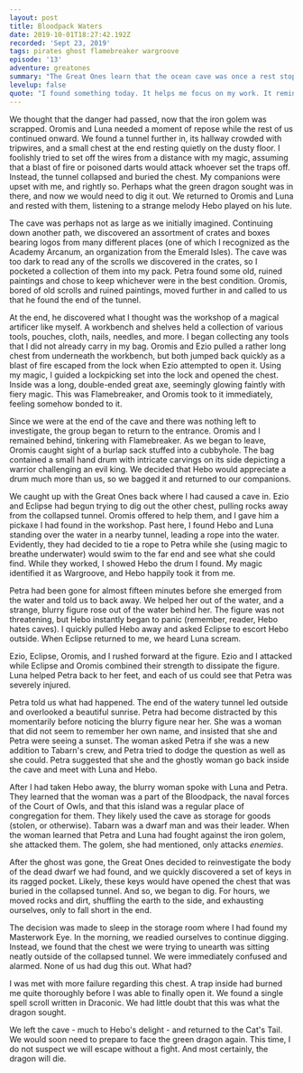 ```yaml
---
layout: post
title: Bloodpack Waters
date: 2019-10-01T18:27:42.192Z
recorded: 'Sept 23, 2019'
tags: pirates ghost flamebreaker wargroove
episode: '13'
adventure: greatones
summary: "The Great Ones learn that the ocean cave was once a rest stop for Bloodpack Pirates. Those pirates seem to have left behind many tools and items of magical power."
levelup: false
quote: "I found something today. It helps me focus on my work. It reminds me of the one you wore."
---
```


We thought that the danger had passed, now that the iron golem was scrapped. Oromis and Luna needed a moment of repose while the rest of us continued onward. We found a tunnel further in, its hallway crowded with tripwires, and a small chest at the end resting quietly on the dusty floor. I foolishly tried to set off the wires from a distance with my magic, assuming that a blast of fire or poisoned darts would attack whoever set the traps off. Instead, the tunnel collapsed and buried the chest. My companions were upset with me, and rightly so. Perhaps what the green dragon sought was in there, and now we would need to dig it out. We returned to Oromis and Luna and rested with them, listening to a strange melody Hebo played on his lute.

The cave was perhaps not as large as we initially imagined. Continuing down another path, we discovered an assortment of crates and boxes bearing logos from many different places (one of which I recognized as the Academy Arcanum, an organization from the Emerald Isles). The cave was too dark to read any of the scrolls we discovered in the crates, so I pocketed a collection of them into my pack. Petra found some old, ruined paintings and chose to keep whichever were in the best condition. Oromis, bored of old scrolls and ruined paintings, moved further in and called to us that he found the end of the tunnel.

At the end, he discovered what I thought was the workshop of a magical artificer like myself. A workbench and shelves held a collection of various tools, pouches, cloth, nails, needles, and more. I began collecting any tools that I did not already carry in my bag. Oromis and Ezio pulled a rather long chest from underneath the workbench, but both jumped back quickly as a blast of fire escaped from the lock when Ezio attempted to open it. Using my magic, I guided a lockpicking set into the lock and opened the chest. Inside was a long, double-ended great axe, seemingly glowing faintly with fiery magic. This was Flamebreaker, and Oromis took to it immediately, feeling somehow bonded to it.

Since we were at the end of the cave and there was nothing left to investigate, the group began to return to the entrance. Oromis and I remained behind, tinkering with Flamebreaker. As we began to leave, Oromis caught sight of a burlap sack stuffed into a cubbyhole. The bag contained a small hand drum with intricate carvings on its side depicting a warrior challenging an evil king. We decided that Hebo would appreciate a drum much more than us, so we bagged it and returned to our companions.

We caught up with the Great Ones back where I had caused a cave in. Ezio and Eclipse had begun trying to dig out the other chest, pulling rocks away from the collapsed tunnel. Oromis offered to help them, and I gave him a pickaxe I had found in the workshop. Past here, I found Hebo and Luna standing over the water in a nearby tunnel, leading a rope into the water. Evidently, they had decided to tie a rope to Petra while she (using magic to breathe underwater) would swim to the far end and see what she could find. While they worked, I showed Hebo the drum I found. My magic identified it as Wargroove, and Hebo happily took it from me.

Petra had been gone for almost fifteen minutes before she emerged from the water and told us to back away. We helped her out of the water, and a strange, blurry figure rose out of the water behind her. The figure was not threatening, but Hebo instantly began to panic (remember, reader, Hebo hates caves). I quickly pulled Hebo away and asked Eclipse to escort Hebo outside. When Eclipse returned to me, we heard Luna scream.

Ezio, Eclipse, Oromis, and I rushed forward at the figure. Ezio and I attacked while Eclipse and Oromis combined their strength to dissipate the figure. Luna helped Petra back to her feet, and each of us could see that Petra was severely injured.

Petra told us what had happened. The end of the watery tunnel led outside and overlooked a beautiful sunrise. Petra had become distracted by this momentarily before noticing the blurry figure near her. She was a woman that did not seem to remember her own name, and insisted that she and Petra were seeing a sunset. The woman asked Petra if she was a new addition to Tabarn's crew, and Petra tried to dodge the question as well as she could. Petra suggested that she and the ghostly woman go back inside the cave and meet with Luna and Hebo.

After I had taken Hebo away, the blurry woman spoke with Luna and Petra. They learned that the woman was a part of the Bloodpack, the naval forces of the Court of Owls, and that this island was a regular place of congregation for them. They likely used the cave as storage for goods (stolen, or otherwise). Tabarn was a dwarf man and was their leader. When the woman learned that Petra and Luna had fought against the iron golem, she attacked them. The golem, she had mentioned, only attacks _enemies_.

After the ghost was gone, the Great Ones decided to reinvestigate the body of the dead dwarf we had found, and we quickly discovered a set of keys in its ragged pocket. Likely, these keys would have opened the chest that was buried in the collapsed tunnel. And so, we began to dig. For hours, we moved rocks and dirt, shuffling the earth to the side, and exhausting ourselves, only to fall short in the end.

The decision was made to sleep in the storage room where I had found my Masterwork Eye. In the morning, we readied ourselves to continue digging. Instead, we found that the chest we were trying to unearth was sitting neatly outside of the collapsed tunnel. We were immediately confused and alarmed. None of us had dug this out. What had?

I was met with more failure regarding this chest. A trap inside had burned me quite thoroughly before I was able to finally open it. We found a single spell scroll written in Draconic. We had little doubt that this was what the dragon sought.

We left the cave - much to Hebo's delight - and returned to the Cat's Tail. We would soon need to prepare to face the green dragon again. This time, I do not suspect we will escape without a fight. And most certainly, the dragon will die.

